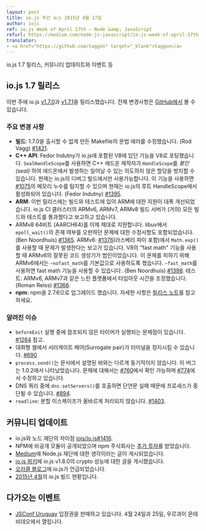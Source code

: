 ```yaml
---
layout: post
title: io.js 주간 뉴스 2015년 4월 17일
author: iojs
ref: io.js Week of April 17th — Node &amp; JavaScript
refurl: https://medium.com/node-js-javascript/io-js-week-of-april-17th-e4c6f2db7659
translator:
- <a href="https://github.com/taggon" target="_blank">taggon</a>
---
```


<!--
io.js 1.7 release, community updates and events, and many more
-->
io.js 1.7 릴리스, 커뮤니티 업데이트와 이벤트 등

<!--
io.js 1.7 releases

This week we had two io.js releases [v1.7.0](https://iojs.org/dist/v1.7.0/) and [v1.7.1](https://iojs.org/dist/v1.7.1/), complete changelog can be found [on GitHub](https://github.com/iojs/io.js/blob/v1.x/CHANGELOG.md).
-->
## io.js 1.7 릴리스

이번 주에 io.js [v1.7.0](https://iojs.org/dist/v1.7.0/)과 [v1.7.1](https://iojs.org/dist/v1.7.1/)을 릴리스했습니다. 전체 변경사항은 [GitHub에서](https://github.com/iojs/io.js/blob/v1.x/CHANGELOG.md) 볼 수 있습니다.

### 주요 변경 사항
<!--
* **build**: A syntax error in the Makefile for release builds caused 1.7.0 to be DOA and unreleased. (Rod Vagg) [#1421](https://github.com/iojs/io.js/pull/1421).
* **C++ API**: Fedor Indutny contributed a feature to V8 which has been backported to the V8 bundled in io.js. SealHandleScope allows a C++ add-on author to *seal* a HandleScope to prevent further, unintended allocations within it. Currently only enabled for debug builds of io.js. This feature helped detect the leak in [#1075](https://github.com/iojs/io.js/issues/1075) and is now activated on the root HandleScope in io.js. (Fedor Indutny) [#1395](https://github.com/iojs/io.js/pull/1395).
* **ARM**: This release includes significant work to improve the state of ARM support for builds and tests. The io.js CI cluster’s ARMv6, ARMv7 and ARMv8 build servers are now all (mostly) reporting passing builds and tests.
* ARMv8 64-bit (AARCH64) is now properly supported, including a backported fix in libuv that was mistakenly detecting the existence of epoll_wait(). (Ben Noordhuis) [#1365](https://github.com/iojs/io.js/pull/1365). ARMv6: [#1376](https://github.com/iojs/io.js/issues/1376) reported a problem with Math.exp() on ARMv6 (including Raspberry Pi). The culprit is erroneous codegen for ARMv6 when using the “fast math” feature of V8. — nofast_math has been turned on for all ARMv6 variants by default to avoid this, fast math can be turned back on with — fast_math. (Ben Noordhuis) [#1398](https://github.com/iojs/io.js/pull/1398). Tests: timeouts have been tuned specifically for slower platforms, detected as ARMv6 and ARMv7. (Roman Reiss) [#1366](https://github.com/iojs/io.js/pull/1366).
* **npm**: Upgrade npm to 2.7.6. See the [release notes](https://github.com/npm/npm/releases/tag/v2.7.6) for details.
-->
* **빌드**: 1.7.0을 출시할 수 없게 만든 Makefile의 문법 에러를 수정했습니다. (Rod Vagg) [#1421](https://github.com/iojs/io.js/pull/1421).
* **C++ API**: Fedor Indutny가 io.js에 포함된 V8에 있던 기능을 V8로 포팅했습니다. `SealHandleScope`를 사용하면 C++ 애드온 제작자가 `HandleScope`를 *봉인(seal)* 하여 애드온에서 발생하는 일어날 수 있는 의도하지 않은 할당을 방지할 수 있습니다. 현재는 io.js의 디버그 빌드에서만 사용가능합니다. 이 기능을 사용하면 [#1075](https://github.com/iojs/io.js/issues/1075)의 메모리 누수를 탐지할 수 있으며 현재는 io.js의 루트 HandleScope에서 활성화되어 있습니다. (Fedor Indutny) [#1395](https://github.com/iojs/io.js/pull/1395).
* **ARM**: 이번 릴리스에는 빌드와 테스트에 있어 ARM에 대한 지원이 대폭 개선되었습니다. io.js CI 클러스터의 ARMv6, ARMv7, ARMv8 빌드 서버가 (거의) 모든 빌드와 테스트를 통과했다고 보고하고 있습니다.
* ARMv8 64비트 (AARCH64)를 이제 제대로 지원합니다. libuv에서 `epoll_wait()`의 존재 여부를 오판하던 문제에 대한 수정사항도 포함되었습니다. (Ben Noordhuis) [#1365](https://github.com/iojs/io.js/pull/1365). ARMv6: [#1376](https://github.com/iojs/io.js/issues/1376)(라스베리 파이 포함)에서 `Math.exp()`를 사용할 때 문제가 발생한다는 보고가 있습니다. V8의 "fast math" 기능을 사용할 때 ARMv6의 잘못된 코드 생성기가 범인이었습니다.  이 문제를 피하기 위해 ARMv6에서는 `—nofast_math`를 기본값으로 사용하도록 했습니다. `—fast_math`를 사용하면 fast math 기능을 사용할 수 있습니다 . (Ben Noordhuis) [#1398](https://github.com/iojs/io.js/pull/1398). 테스트: ARMv6, ARMv7과 같은 느린 플랫폼에서 타임아웃 시간을 조정했습니다. (Roman Reiss) [#1366](https://github.com/iojs/io.js/pull/1366).
* **npm**: npm을 2.7.6으로 업그레이드 했습니다. 자세한 사항은 [릴리스 노트](https://github.com/npm/npm/releases/tag/v2.7.6)를 참고하세요.

### 알려진 이슈
<!--
* Some problems with unreferenced timers running during beforeExit are still to be resolved. See [#1264](https://github.com/iojs/io.js/issues/1264).
* Surrogate pair in REPL can freeze terminal [#690](https://github.com/iojs/io.js/issues/690)
* process.send() is not synchronous as the docs suggest, a regression introduced in 1.0.2, see [#760](https://github.com/iojs/io.js/issues/760) and fix in [#774](https://github.com/iojs/io.js/issues/774)
* Calling dns.setServers() while a DNS query is in progress can cause the process to crash on a failed assertion [#894](https://github.com/iojs/io.js/issues/894)
* readline: split escapes are processed incorrectly, see [#1403](https://github.com/iojs/io.js/issues/1403)
-->

* `beforeExit` 실행 중에 참조되지 않은 타이머가 실행되는 문제점이 있습니다. [#1264](https://github.com/iojs/io.js/issues/1264) 참고.
* 대화형 셸에서 서러게이트 페어(Surrogate pair)가 터미널을 정지시킬 수 있습니다. [#690](https://github.com/iojs/io.js/issues/690)
* `process.send()`는 문서에서 설명된 바와는 다르게 동기적이지 않습니다. 이 버그는 1.0.2에서 나타났었습니다. 문제에 대해서는 [#760](https://github.com/iojs/io.js/issues/760)에서 확인 가능하며  [#774](https://github.com/iojs/io.js/issues/774)에서 수정하고 있습니다.
* DNS 쿼리 중에 `dns.setServers()`를 호출하면 단언문 실패 때문에 프로세스가 중단될 수 있습니다. [#894](https://github.com/iojs/io.js/issues/894).
* `readline`: 분할 이스케이프가 올바르게 처리되지 않습니다. [#1403](https://github.com/iojs/io.js/issues/1403).

## 커뮤니티 업데이트
<!--
* Difference between io.js and The Node Foundation [iojs/io.js#1416](https://github.com/iojs/io.js/issues/1416).
* NPM launches private modules and npm inc [raises](http://techcrunch.com/2015/04/14/popular-javascript-package-manager-npm-raises-8m-launches-private-modules/).
* Thoughts of Node.js Foundation on [Medium](https://medium.com/@programmer/thoughts-on-node-foundation-abcf86c72786).
* io.js v1.8.0 crypto performance on [io.js wiki](https://github.com/iojs/io.js/wiki/Crypto-Performance-Notes-for-OpenSSL-1.0.2a-on-iojs-v1.8.0).
* io.js mention on [Oracle’s blog](https://blogs.oracle.com/java-platform-group/entry/node_js_and_io_js).
* State of the io.js Build [April 2015](https://github.com/iojs/build/issues/77)
-->
* io.js와 노드 재단의 차이점 [iojs/io.js#1416](https://github.com/iojs/io.js/issues/1416).
* NPM에 비공개 모듈이 공개되었으며 npm 주식회사는 [추가 투자](http://techcrunch.com/2015/04/14/popular-javascript-package-manager-npm-raises-8m-launches-private-modules/)를 받았습니다.
* [Medium](https://medium.com/@programmer/thoughts-on-node-foundation-abcf86c72786)에 Node.js 재단에 대한 생각이라는 글이 게시되었습니다.
* [io.js 위키](https://github.com/iojs/io.js/wiki/Crypto-Performance-Notes-for-OpenSSL-1.0.2a-on-iojs-v1.8.0)에 io.js v1.8.0의 crypto 성능에 대한 글을 게시했습니다.
* [오라클 블로그](https://blogs.oracle.com/java-platform-group/entry/node_js_and_io_js)에 io.js가 언급되었습니다.
* [2015년 4월](https://github.com/iojs/build/issues/77)의 io.js 빌드 현황입니다.

## 다가오는 이벤트
<!--
* [JSConf Uruguay](http://jsconf.uy/) tickets are on sale, April 24th & 25th at Montevideo, Uruguay
-->
* [JSConf Uruguay](http://jsconf.uy/) 입장권을 판매하고 있습니다. 4월 24일과 25일, 우르과이 몬테비데오에서 열립니다.

